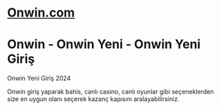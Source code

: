 
#  <a href="/">Onwin.com</a>

<meta charset="UTF-8">
    <meta name="viewport" content="width=device-width, initial-scale=1.0">
</head>
<body>



# Onwin - Onwin Yeni - Onwin Yeni Giriş
Onwin Yeni Giriş 2024

Onwin giriş yaparak bahis, canlı casino, canlı oyunlar gibi seçeneklerden size en uygun olanı seçerek kazanç kapısını aralayabilirsiniz.
